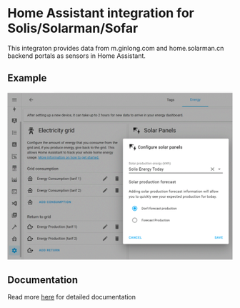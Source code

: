 # Home Assistant integration for Solis/Solarman/Sofar
This integraton provides data from m.ginlong.com and home.solarman.cn backend portals as sensors in Home Assistant.
## Example
![dashboard integration](./image/energy_dashboard_integration.GIF)
## Documentation
Read more [here](./README.md) for detailed documentation
